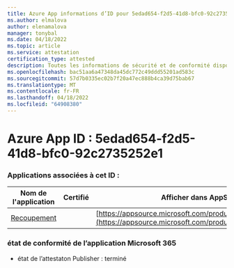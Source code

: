 ```yaml
---
title: Azure App informations d’ID pour 5edad654-f2d5-41d8-bfc0-92c2735252e1
ms.author: elmalova
author: elenamalova
manager: tonybal
ms.date: 04/18/2022
ms.topic: article
ms.service: attestation
certification_type: attested
description: Toutes les informations de sécurité et de conformité disponibles pour 5edad654-f2d5-41d8-bfc0-92c2735252e1.
ms.openlocfilehash: bac51aa6a47348da45dc772c49ddd55201ad583c
ms.sourcegitcommit: 57d7b0335ec02b7f20a47ec888b4ca39d75bab67
ms.translationtype: MT
ms.contentlocale: fr-FR
ms.lasthandoff: 04/18/2022
ms.locfileid: "64908380"
---
```

# <a name="azure-app-id-5edad654-f2d5-41d8-bfc0-92c2735252e1"></a>Azure App ID : 5edad654-f2d5-41d8-bfc0-92c2735252e1


### <a name="apps-associated-with-this-id"></a>Applications associées à cet ID :
| **Nom de l'application** | **Certifié** | **Afficher dans AppSource** |
|--------------|---------------|-----------------------|
| [Recoupement](../forward/WA200003198.md) |  | [https://appsource.microsoft.com/product/office/WA200003198](https://appsource.microsoft.com/product/office/WA200003198) |

### <a name="microsoft-365-app-compliance-status"></a>état de conformité de l’application Microsoft 365
- état de l’attestaton Publisher : terminé
